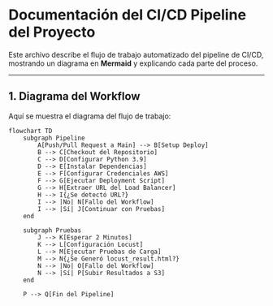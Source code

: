 # Documentación del CI/CD Pipeline del Proyecto

Este archivo describe el flujo de trabajo automatizado del pipeline de CI/CD, mostrando un diagrama en **Mermaid** y explicando cada parte del proceso.

---

## **1. Diagrama del Workflow**

Aquí se muestra el diagrama del flujo de trabajo:

```mermaid
flowchart TD
    subgraph Pipeline
        A[Push/Pull Request a Main] --> B[Setup Deploy]
        B --> C[Checkout del Repositorio]
        C --> D[Configurar Python 3.9]
        D --> E[Instalar Dependencias]
        E --> F[Configurar Credenciales AWS]
        F --> G[Ejecutar Deployment Script]
        G --> H[Extraer URL del Load Balancer]
        H --> I{¿Se detectó URL?}
        I --> |No| N[Fallo del Workflow]
        I --> |Sí| J[Continuar con Pruebas]
    end

    subgraph Pruebas
        J --> K[Esperar 2 Minutos]
        K --> L[Configuración Locust]
        L --> M[Ejecutar Pruebas de Carga]
        M --> N{¿Se Generó locust_result.html?}
        N --> |No| O[Fallo del Workflow]
        N --> |Sí| P[Subir Resultados a S3]
    end

    P --> Q[Fin del Pipeline]
